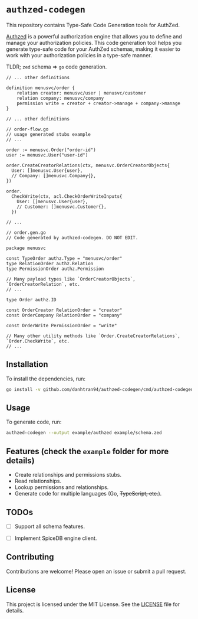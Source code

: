 # `authzed-codegen`

This repository contains Type-Safe Code Generation tools for AuthZed.

[Authzed](https://authzed.com/) is a powerful authorization engine that allows you to define and manage your authorization policies. This code generation tool helps you generate type-safe code for your AuthZed schemas, making it easier to work with your authorization policies in a type-safe manner.

TLDR; `zed` schema => `go` code generation.

```hcl
// ... other definitions

definition menusvc/order {
	relation creator: menusvc/user | menusvc/customer
	relation company: menusvc/company
	permission write = creator + creator->manage + company->manage
}

// ... other definitions
```

```golang
// order-flow.go
// usage generated stubs example
// ...

order := menusvc.Order("order-id")
user := menusvc.User("user-id")

order.CreateCreatorRelations(ctx, menusvc.OrderCreatorObjects{
  User: []menusvc.User{user},
  // Company: []menusvc.Company{},
})

order.
  CheckWrite(ctx, acl.CheckOrderWriteInputs{
    User: []menusvc.User{user},
    // Customer: []menusvc.Customer{},
  })

// ...
```

```golang
// order.gen.go
// Code generated by authzed-codegen. DO NOT EDIT.

package menusvc

const TypeOrder authz.Type = "menusvc/order"
type RelationOrder authz.Relation
type PermissionOrder authz.Permission

// Many payload types like `OrderCreatorObjects`, `OrderCreatorRelation`, etc.
// ...

type Order authz.ID

const OrderCreator RelationOrder = "creator"
const OrderCompany RelationOrder = "company"

const OrderWrite PermissionOrder = "write"

// Many other utility methods like `Order.CreateCreatorRelations`, `Order.CheckWrite`, etc.
// ...
```


## Installation

To install the dependencies, run:

```sh
go install -v github.com/danhtran94/authzed-codegen/cmd/authzed-codegen@latest
```

## Usage

To generate code, run:

```sh
authzed-codegen --output example/authzed example/schema.zed
```

## Features (check the `example` folder for more details)

- Create relationships and permissions stubs.
- Read relationships.
- Lookup permissions and relationships.
- Generate code for multiple languages (Go, ~~TypeScript, etc.~~).

## TODOs

- [ ] Support all schema features.
- [ ] Implement SpiceDB engine client.


## Contributing

Contributions are welcome! Please open an issue or submit a pull request.

## License

This project is licensed under the MIT License. See the [LICENSE](LICENSE) file for details.